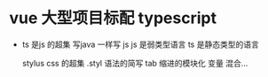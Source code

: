 # vue 大型项目标配 typescript

- ts 是js 的超集
   写java 一样写 js
   js 是弱类型语言 ts 是静态类型的语言
   
   stylus css 的超集 .styl
   语法的简写 tab 缩进的模块化 变量 混合...

   



